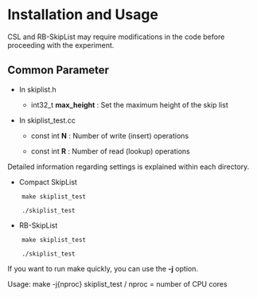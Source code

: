 # Installation and Usage

CSL and RB-SkipList may require modifications in the code before proceeding with the experiment.

## Common Parameter

- In skiplist.h

    - int32_t **max_height** : Set the maximum height of the skip list

- In skiplist_test.cc

    - const int **N** : Number of write (insert) operations

    - const int **R** : Number of read (lookup) operations


Detailed information regarding settings is explained within each directory.

- Compact SkipList

```
    make skiplist_test

    ./skiplist_test
```

- RB-SkipList

```
    make skiplist_test

    ./skiplist_test
```

If you want to run make quickly, you can use the **-j** option.

Usage: make -j{nproc} skiplist_test / nproc = number of CPU cores
